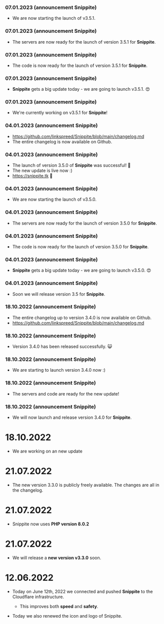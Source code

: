 ### 07.01.2023 (announcement Snippite)
- We are now starting the launch of v3.5.1.

### 07.01.2023 (announcement Snippite)
- The servers are now ready for the launch of version 3.5.1 for **Snippite**.

### 07.01.2023 (announcement Snippite)
- The code is now ready for the launch of version 3.5.1 for **Snippite**.

### 07.01.2023 (announcement Snippite)
-  **Snippite** gets a big update today - we are going to launch v3.5.1. 😍

### 07.01.2023 (announcement Snippite)
- We're currently working on v3.5.1 for **Snippite**!

### 04.01.2023 (announcement Snippite)
- https://github.com/linkspreed/Snippite/blob/main/changelog.md
- The entire changelog is now available on Github.

### 04.01.2023 (announcement Snippite)
- The launch of version 3.5.0 of **Snippite** was successful! 🥳
- The new update is live now :)
- https://snippite.tk 🔗

### 04.01.2023 (announcement Snippite)
- We are now starting the launch of v3.5.0.

### 04.01.2023 (announcement Snippite)
- The servers are now ready for the launch of version 3.5.0 for **Snippite**.

### 04.01.2023 (announcement Snippite)
- The code is now ready for the launch of version 3.5.0 for **Snippite**.

### 04.01.2023 (announcement Snippite)
-  **Snippite** gets a big update today - we are going to launch v3.5.0. 😍

### 04.01.2023 (announcement Snippite)
- Soon we will release version 3.5 for **Snippite**.

### 18.10.2022 (announcement Snippite)
- The entire changelog up to version 3.4.0 is now available on Github.
- https://github.com/linkspreed/Snippite/blob/main/changelog.md

### 18.10.2022 (announcement Snippite)
- Version 3.4.0 has been released successfully. 😺

### 18.10.2022 (announcement Snippite)
- We are starting to launch version 3.4.0 now :)

### 18.10.2022 (announcement Snippite)
- The servers and code are ready for the new update!

### 18.10.2022 (announcement Snippite)
- We will now launch and release version 3.4.0 for **Snippite**.

# 18.10.2022
  - We are working on an new update

# 21.07.2022
  - The new version 3.3.0 is publicly freely available. The changes are all in the changelog.

# 21.07.2022 
  - Snippite now uses **PHP version 8.0.2**

# 21.07.2022
  - We will release a **new version v3.3.0** soon.

# 12.06.2022
  - Today on June 12th, 2022 we connected and pushed **Snippite** to the Cloudflare infrastructure.
     - This improves both **speed** and **safety**.

  - Today we also renewed the icon and logo of Snippite.
